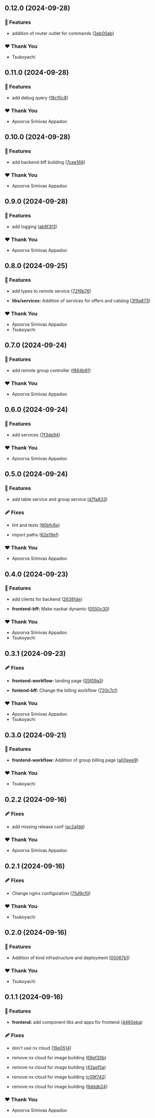 ## 0.12.0 (2024-09-28)


### 🚀 Features

- addition of router outlet for commands ([3eb00ab](https://github.com/StartUpNationLabs/spos/commit/3eb00ab))


### ❤️  Thank You

- Tsukoyachi

## 0.11.0 (2024-09-28)


### 🚀 Features

- add debug query ([18c10c8](https://github.com/StartUpNationLabs/spos/commit/18c10c8))


### ❤️  Thank You

- Apoorva Srinivas Appadoo

## 0.10.0 (2024-09-28)


### 🚀 Features

- add backend-bff building ([7cee166](https://github.com/StartUpNationLabs/spos/commit/7cee166))


### ❤️  Thank You

- Apoorva Srinivas Appadoo

## 0.9.0 (2024-09-28)


### 🚀 Features

- add logging ([ab6f3f3](https://github.com/StartUpNationLabs/spos/commit/ab6f3f3))


### ❤️  Thank You

- Apoorva Srinivas Appadoo

## 0.8.0 (2024-09-25)


### 🚀 Features

- add types to remote service ([72f6b76](https://github.com/StartUpNationLabs/spos/commit/72f6b76))

- **libs/services:** Addition of services for offers and catalog ([3f9a873](https://github.com/StartUpNationLabs/spos/commit/3f9a873))


### ❤️  Thank You

- Apoorva Srinivas Appadoo
- Tsukoyachi

## 0.7.0 (2024-09-24)


### 🚀 Features

- add remote group controller ([f864b91](https://github.com/StartUpNationLabs/spos/commit/f864b91))


### ❤️  Thank You

- Apoorva Srinivas Appadoo

## 0.6.0 (2024-09-24)


### 🚀 Features

- add services ([7f3de94](https://github.com/StartUpNationLabs/spos/commit/7f3de94))


### ❤️  Thank You

- Apoorva Srinivas Appadoo

## 0.5.0 (2024-09-24)


### 🚀 Features

- add table service and group service ([d7fa833](https://github.com/StartUpNationLabs/spos/commit/d7fa833))


### 🩹 Fixes

- lint and tests ([90bfc6e](https://github.com/StartUpNationLabs/spos/commit/90bfc6e))

- import paths ([62e19ef](https://github.com/StartUpNationLabs/spos/commit/62e19ef))


### ❤️  Thank You

- Apoorva Srinivas Appadoo

## 0.4.0 (2024-09-23)


### 🚀 Features

- add clients for backend ([26381de](https://github.com/StartUpNationLabs/spos/commit/26381de))

- **frontend-bff:** Make navbar dynamic ([0550c30](https://github.com/StartUpNationLabs/spos/commit/0550c30))


### ❤️  Thank You

- Apoorva Srinivas Appadoo
- Tsukoyachi

## 0.3.1 (2024-09-23)


### 🩹 Fixes

- **frontend-workflow:** landing page ([05f09a5](https://github.com/StartUpNationLabs/spos/commit/05f09a5))

- **fontend-bff:** Change the billing workflow ([720c7cf](https://github.com/StartUpNationLabs/spos/commit/720c7cf))


### ❤️  Thank You

- Apoorva Srinivas Appadoo
- Tsukoyachi

## 0.3.0 (2024-09-21)


### 🚀 Features

- **frontend-workflow:** Addition of group billing page ([a00eee9](https://github.com/StartUpNationLabs/spos/commit/a00eee9))


### ❤️  Thank You

- Tsukoyachi

## 0.2.2 (2024-09-16)


### 🩹 Fixes

- add missing release conf ([ac2afdd](https://github.com/StartUpNationLabs/spos/commit/ac2afdd))


### ❤️  Thank You

- Apoorva Srinivas Appadoo

## 0.2.1 (2024-09-16)


### 🩹 Fixes

- Change nginx configuration ([75d9cf0](https://github.com/StartUpNationLabs/spos/commit/75d9cf0))


### ❤️  Thank You

- Tsukoyachi

## 0.2.0 (2024-09-16)


### 🚀 Features

- Addition of kind infrastructure and deployment ([05067b1](https://github.com/StartUpNationLabs/spos/commit/05067b1))


### ❤️  Thank You

- Tsukoyachi

## 0.1.1 (2024-09-16)


### 🚀 Features

- **frontend:** add component libs and apps for frontend ([4460eba](https://github.com/StartUpNationLabs/spos/commit/4460eba))


### 🩹 Fixes

- don't use nx cloud ([19e0514](https://github.com/StartUpNationLabs/spos/commit/19e0514))

- remove nx cloud for image building ([69ef30b](https://github.com/StartUpNationLabs/spos/commit/69ef30b))

- remove nx cloud for image building ([43aef5a](https://github.com/StartUpNationLabs/spos/commit/43aef5a))

- remove nx cloud for image building ([c09f742](https://github.com/StartUpNationLabs/spos/commit/c09f742))

- remove nx cloud for image building ([9dddb24](https://github.com/StartUpNationLabs/spos/commit/9dddb24))


### ❤️  Thank You

- Apoorva Srinivas Appadoo